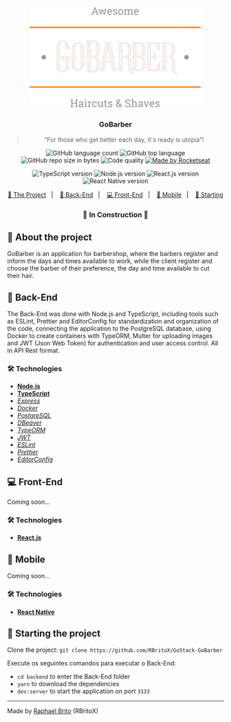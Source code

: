 <h1 align="center">
    <img alt="GoStack" src="./logo.svg" width="400px" />
</h1>

<h3 align="center">
  GoBarber
</h3>

<blockquote align="center">“For those who get better each day, it's ready is utopia”!</blockquote>

<p align="center">
  <img alt="GitHub language count" src="https://img.shields.io/github/languages/count/rbritox/GoStack-GoBarber">

  <img alt="GitHub top language" src="https://img.shields.io/github/languages/top/rbritox/GoStack-GoBarber">

  <img alt="GitHub repo size in bytes" src="https://img.shields.io/github/repo-size/rbritox/GoStack-GoBarber">

  <img alt="Code quality" src="https://api.codacy.com/project/badge/Grade/45ac7042be6941f0be6cf27d7168a1af">
  
  <a href="https://github.com/RBritoX/GoStack-GoBarber/blob/master/LICENSE">
    <img alt="Made by Rocketseat" src="https://img.shields.io/github/license/rbritox/GoStack-GoBarber">
  </a>
</p>

<p align="center">
  <img alt="TypeScript version" src="https://img.shields.io/badge/TypeScript-v3.8.3-blue?style=flat&logo=typescript">

  <img alt="Node.js version" src="https://img.shields.io/badge/Node.js-v12.16.1-blue?style=flat&logo=node.js">

  <img alt="React.js version" src="https://img.shields.io/badge/React.js-v16.13.1-blue?style=flat&logo=react">

  <img alt="React Native version" src="https://img.shields.io/badge/React_Native-v0.62.2-blue?style=flat&logo=react">
</p>

<p align="center">
  <a href="#-about-the-project">🚀 The Project</a>&nbsp;&nbsp;&nbsp;|&nbsp;&nbsp;&nbsp;
  <a href="#-back-end">🤖 Back-End</a>&nbsp;&nbsp;&nbsp;|&nbsp;&nbsp;&nbsp;
  <a href="#-front-end">💻 Front-End</a>&nbsp;&nbsp;&nbsp;|&nbsp;&nbsp;&nbsp;
  <a href="#-mobile">📱 Mobile</a>&nbsp;&nbsp;&nbsp;|&nbsp;&nbsp;&nbsp;
  <a href="#-starting-the-project">🏁 Starting</a>
</p>

<h3 align="center">
  🚧 In Construction 🚧
</h3>

## 🚀 About the project
GoBarber is an application for barbershop, where the barbers register and inform the days and times available to work, while the client register and choose the barber of their preference, the day and time available to cut their hair.

## 🤖 Back-End
The Back-End was done with Node.js and TypeScript, including tools such as ESLint, Prettier and EditorConfig for standardization and organization of the code, connecting the application to the PostgreSQL database, using Docker to create containers with TypeORM, Multer for uploading images and JWT (Json Web Token) for authentication and user access control. All in API Rest format.

### 🛠 Technologies
- **[Node.js](https://nodejs.org/en/)**
- **[TypeScript](https://www.typescriptlang.org/)**
- *[Express](https://expressjs.com/pt-br/)*
- *[Docker](https://www.docker.com/)*
- *[PostgreSQL](https://www.postgresql.org/)*
- *[DBeaver](https://dbeaver.io/)*
- *[TypeORM](https://typeorm.io/#/)*
- *[JWT](https://jwt.io/)*
- *[ESLint](https://eslint.org/)*
- *[Prettier](https://prettier.io/)*
- *[EditorConfig](https://editorconfig.org/)*

## 💻 Front-End
Coming soon...

### 🛠 Technologies
- **[React.js](https://reactjs.org/)**

## 📱 Mobile
Coming soon...

### 🛠 Technologies
- **[React Native](https://reactnative.dev/)**

## 🏁 Starting the project
Clone the project: `git clone https://github.com/RBritoX/GoStack-GoBarber`

Execute os seguintes comandos para executar o Back-End:

- `cd backend` to enter the Back-End folder
- `yarn` to download the dependencies
- `dev:server` to start the application on port `3333`

---

Made by [Raphael Brito](https://www.linkedin.com/in/raphaellbrito/) (RBritoX)
